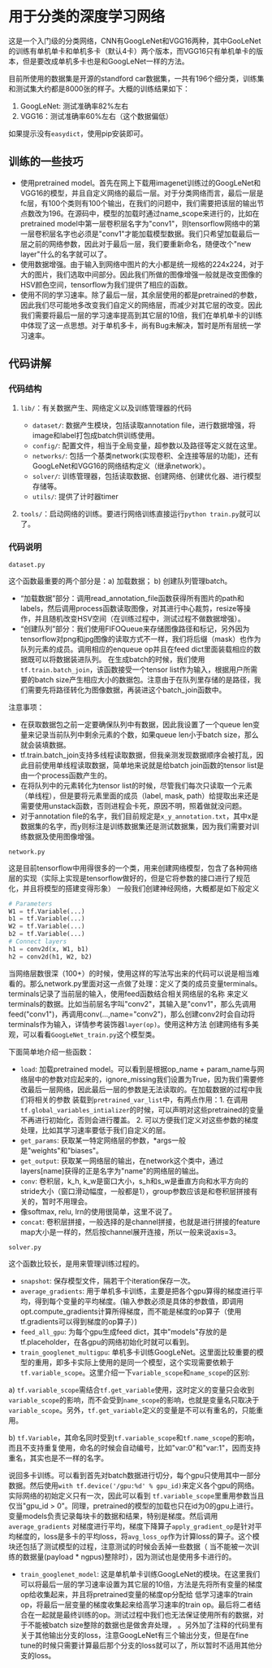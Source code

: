 # 用于分类的深度学习网络

这是一个入门级的分类网络，CNN有GoogLeNet和VGG16两种，其中GooLeNet的训练有单机单卡和单机多卡（默认4卡）两个版本，而VGG16只有单机单卡的版本，但是要改成单机多卡也是和GoogLeNet一样的方法。

目前所使用的数据集是开源的standford car数据集，一共有196个细分类，训练集和测试集大约都是8000张的样子。大概的训练结果如下：

1. GoogLeNet: 测试准确率82%左右
2. VGG16：测试准确率60%左右（这个数据偏低）

如果提示没有`easydict`，使用pip安装即可。

## 训练的一些技巧

* 使用pretrained model。首先在网上下载用imagenet训练过的GoogLeNet和VGG16的模型，并且自定义网络的最后一层。对于分类网络而言，最后一层是fc层，有100个类则有100个输出，在我们的问题中，我们需要把该层的输出节点数改为196。在源码中，模型的加载时通过name_scope来进行的，比如在pretrained model中第一层卷积层名字为"conv1"，则tensorflow网络中的第一层卷积层名字也必须是"conv1"才能加载模型数据。我们只希望加载最后一层之前的网络参数，因此对于最后一层，我们要重新命名，随便改个"new layer"什么的名字就可以了。
* 使用数据增强。由于输入到网络中图片的大小都是统一规格的224x224，对于大的图片，我们选取中间部分。因此我们所做的图像增强一般就是改变图像的HSV颜色空间，tensorflow为我们提供了相应的函数。
* 使用不同的学习速率。除了最后一层，其余层使用的都是pretrained的参数，因此我们尽可能地多改变我们自定义的网络层，而减少对其它层的改变。因此我们需要将最后一层的学习速率提高到其它层的10倍，我们在单机单卡的训练中体现了这一点思想。对于单机多卡，尚有Bug未解决，暂时是所有层统一学习速率。

## 代码讲解

### 代码结构
1. `lib/`：有关数据产生、网络定义以及训练管理器的代码
    * `dataset/`: 数据产生模块，包括读取annotation file，进行数据增强，将image和label打包成batch供训练使用。
    * `config/`: 配置文件，相当于全局变量，超参数以及路径等定义就在这里。
    * `networks/`: 包括一个基类network(实现卷积、全连接等层的功能)，还有GoogLeNet和VGG16的网络结构定义（继承network）。
    * `solver/`: 训练管理器，包括读取数据、创建网络、创建优化器、进行模型存储等。
    * `utils/`: 提供了计时器timer
    
2. `tools/`：启动网络的训练。要进行网络训练直接运行`python train.py`就可以了。

### 代码说明
`dataset.py`

这个函数最重要的两个部分是：a) 加载数据； b) 创建队列管理batch。

* “加载数据”部分：调用read_annotation_file函数获得所有图片的path和labels，然后调用process函数读取图像，对其进行中心裁剪，resize等操作，并且随机改变HSV空间（在训练过程中，测试过程不做数据增强）。
* “创建队列”部分：我们使用FIFOQueue来存储图像路径和标记，另外因为tensorflow对png和jpg图像的读取方式不一样，我们将后缀（mask）也作为队列元素的成员。调用相应的enqueue op并且在feed dict里面装载相应的数据既可以将数据装进队列。
在生成batch的时候，我们使用`tf.train.batch_join`，该函数接受一个tensor list作为输入，根据用户所需要的batch size产生相应大小的数据包。注意由于在队列里存储的是路径，我们需要先将路径转化为图像数据，再装进这个batch_join函数中。

注意事项：
* 在获取数据包之前一定要确保队列中有数据，因此我设置了一个queue len变量来记录当前队列中剩余元素的个数，如果queue len小于batch size，那么就会装填数据。
* tf.train.batch_join支持多线程读取数据，但我亲测发现数据顺序会被打乱，因此目前使用单线程读取数据，简单地来说就是给batch join函数的tensor list是由一个process函数产生的。
* 在将队列中的元素转化为tensor list的时候，尽管我们每次只读取一个元素（单线程），但是要将元素里面的成员（label, mask, path）给提取出来还是需要使用unstack函数，否则进程会卡死，原因不明，照着做就没问题。
* 对于annotation file的名字，我们目前规定是`x_y_annotation.txt`，其中x是数据集的名字，而y则标注是训练数据集还是测试数据集，因为我们需要对训练数据及使用图像增强。

`network.py`

这是目前tensorflow中用得很多的一个类，用来创建网络模型，包含了各种网络层的实现（实际上实现是tensorflow做好的，但是它将参数的接口进行了规范化，并且将模型的搭建变得形象）
一般我们创建神经网络，大概都是如下般定义
```python
# Parameters
W1 = tf.Variable(...)
b1 = tf.Variable(...)
W2 = tf.Variable(...)
b2 = tf.Variable(...)
# Connect layers
h1 = conv2d(x, W1, b1)
h2 = conv2d(h1, W2, b2)
```
当网络层数很深（100+）的时候，使用这样的写法写出来的代码可以说是相当难看的。那么network.py里面对这一点做了处理：定义了类的成员变量terminals。terminals记录了当前层的输入，使用feed函数结合相关网络层的名称
来定义terminals的数据。比如当前层名字叫"conv2"，其输入是"conv1"，那么先调用feed("conv1")，再调用conv(...,name="conv2")，那么创建conv2时会自动将terminals作为输入，详情参考装饰器`layer(op)`。使用这种方法
创建网络有多美观，可以看看`GoogLeNet_train.py`这个模型类。

下面简单地介绍一些函数：
* `load`: 加载pretrained model。可以看到是根据op_name + param_name与网络层中的参数对应起来的，ignore_missing我们设置为True，因为我们需要修改最后一层网络，因此最后一层的参数是无法读取的。在加载数据的过程中我们将相关的参数
装载到`pretrained_var_list`中，有两点作用：1. 在调用`tf.global_variables_intializer`的时候，可以声明对这些pretrained的变量不再进行初始化，否则会进行覆盖。 2. 可以方便我们定义对这些参数的梯度处理，比如其学习速率要低于我们自定义的层。
* `get_params`: 获取某一特定网络层的参数，*args一般是"weights"和"biases"。
* `get_output`: 获取某一网络层的输出，在network这个类中，通过layers[name]获得的正是名字为"name"的网络层的输出。
* `conv`: 卷积层，k_h, k_w是窗口大小，s_h和s_w是垂直方向和水平方向的stride大小（窗口滑动幅度，一般都是1），group参数应该是和卷积层拼接有关的，暂时不用理会。
* 像softmax, relu, lrn的使用很简单，这里不说了。
* `concat`: 卷积层拼接，一般选择的是channel拼接，也就是进行拼接的feature map大小是一样的，然后按channel展开连接，所以一般来说axis=3。

`solver.py`

这个函数比较长，是用来管理训练过程的。
* `snapshot`: 保存模型文件，隔若干个iteration保存一次。
* `average_gradients`: 用于单机多卡训练，主要是把各个gpu算得的梯度进行平均，得到每个变量的平均梯度。(输入参数必须是具体的参数值，即调用opt.compute_gradients计算所得梯度，而不能是梯度的op算子（使用tf.gradients可以得到梯度的op算子）)
* `feed_all_gpu`: 为每个gpu生成feed dict，其中"models"存放的是tf.placeholder，在各gpu的网络初始化时就可以看到。
* `train_googlenet_multigpu`: 单机多卡训练GoogLeNet。这里面比较重要的模型的重用，即多卡实际上使用的是同一个模型，这个实现需要依赖于`tf.variable_scope`。这里介绍一下`variable_scope`和`name_scope`的区别:

a) `tf.variable_scope`需结合`tf.get_variable`使用，这时定义的变量只会收到`variable_scope`的影响，而不会受到`name_scope`的影响，也就是变量名只取决于`variable_scope`。另外，`tf.get_variable`定义的变量是不可以有重名的，只能重用。

b) `tf.Variable`，其命名同时受到`tf.variable_scope`和`tf.name_scope`的影响，而且不支持重复使用，命名的时候会自动编号，比如"var:0"和"var:1"，因而支持重名，其实也是不一样的名字。

说回多卡训练。可以看到首先对batch数据进行切分，每个gpu只使用其中一部分数据。然后使用`with tf.device('/gpu:%d' % gpu_id)`来定义各个gpu的网络。实际网络的初始定义只有一次，因此可以看到
`tf.variable_scope`里重用参数当且仅当"gpu_id > 0"。同理，pretrained的模型的加载也只在id为0的gpu上进行。变量models负责记录每块卡的数据和结果，特别是梯度。然后调用`average_gradients`
对梯度进行平均，梯度下降算子`apply_gradient_op`是针对平均梯度的，loss是多卡的平均loss，将`avg_loss_op`作为计算loss的算子。这个模块还包括了测试模型的过程，注意测试的时候会丢掉一些数据（
当不能被一次训练的数据量(payload * ngpus)整除时），因为测试也是使用多卡进行的。

* `train_googlenet_model`: 这是单机单卡训练GoogLeNet的模块。在这里我们可以将最后一层的学习速率设置为其它层的10倍，方法是先将所有变量的梯度op给收集起来，并且将pretrained变量的梯度op分配给
低学习速率的train op，将最后一层变量的梯度收集起来给高学习速率的train op。最后将二者结合在一起就是最终训练的op。测试过程中我们也无法保证使用所有的数据，对于不能被batch size整除的数据也是做舍弃处理，
。另外加了注释的代码里有关于其他输出分支的loss，注意GoogLeNet有三个输出分支，但是在fine tune的时候只需要计算最后那个分支的loss就可以了，所以暂时不适用其他分支的loss。

